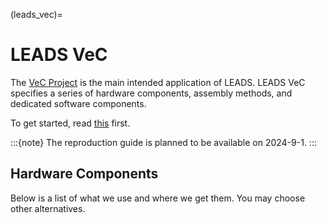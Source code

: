 (leads_vec)=

# LEADS VeC

The [VeC Project](https://www.villanovacollege.org/giving/vec-project) is the main intended application of LEADS. LEADS
VeC specifies a series of hardware components, assembly methods, and dedicated software components.

To get started, read [this](https://github.com/ProjectNeura/LEADS) first.

:::{note}
The reproduction guide is planned to be available on 2024-9-1.
:::

## Hardware Components

Below is a list of what we use and where we get them. You may choose other alternatives.